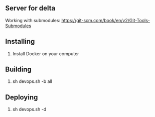 ## Server for delta

Working with submodules: https://git-scm.com/book/en/v2/Git-Tools-Submodules


## Installing
1. Install Docker on your computer

## Building
1. sh devops.sh -b all

## Deploying
1. sh devops.sh -d

